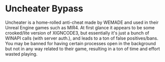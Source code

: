 # Uncheater Bypass

Uncheater is a home-rolled anti-cheat made by WEMADE and used in their Unreal Engine games such as MIR4. At first glance it appears to be some crooked/lite version of XIGNCODE3, but essentially it's just a bunch of WINAPI calls (with server auth.), and leads to a ton of false positives/bans. You may be banned for having certain processes open in the background but not in any way related to their game, resulting in a ton of time and effort wasted playing. 
